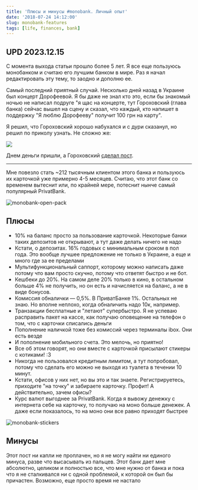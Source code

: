 ```yaml
---
title: 'Плюсы и минусы #monobank. Личный опыт'
date: '2018-07-24 14:12:00'
slug: monobank-features
tags: [life, finances, bank]
---
```


## UPD 2023.12.15

С момента выхода статьи прошло более 5 лет. Я все еще пользуюсь монобанком и считаю его лучшим банком в мире. Раз я начал редактировать эту тему, то заодно и дополню ее.

Самый последний приятный случай. Несколько дней назад в Украине был концерт Дорофеевой. Я бы даже не знал кто это, если бы знакомый ночью не написал подруге "я щас на концерте, тут Гороховский (глава банка) сейчас вышел на сцену и сказал, что каждый, кто напишет в поддержку "Я люблю Дорофееву" получит 100 грн на карту".

Я решил, что Гороховский хорошо набухался и с дури сказанул, но решил по приколу узнать. Не сложно же:

![](https://file.def.pm/oBfu56MS.jpg)

Днем деньги пришли, а Гороховский [сделал пост](https://t.me/OGoMono/1452).

---

Мне повезло стать ~212 тысячным клиентом этого банка и пользуюсь их карточкой уже примерно 4-5 месяцев. Считаю, что этот банк со временем вытеснит или, по крайней мере, потеснит нынче самый популярный PrivatBank.

![monobank-open-pack](https://s3.amd-nick.me/2018/07/monobank-open-pack.jpg)

## Плюсы

- 10% на баланс просто за пользование карточкой. Некоторые банки таких депозитов не открывают, а тут даже делать ничего не надо
- Кстати, о депозитах. 16% годовых с минимальным сроком в пол года. Это вообще лучшее предложение не только в Украине, а еще и много где за ее пределами
- Мультифункциональный саппорт, которому можно написать даже потому что вам просто скучно, потому что ответят быстро и не бот.
- Кешбеки до 20%. На самом деле 20% только в кино, в остальном больше 4% не получить, но он есть и начисляется на баланс, а не в виде бонусов.
- Комиссия обналички — 0,5%. В ПриватБанке 1%. Остальных не знаю. Но вполне неплохо, когда обналичить надо 10к, например.
- Транзакции бесплатные и "летают" супербыстро. Я не успеваю расправить пакет на кассе, как получаю оповещение на телефон о том, что с карточки списались деньги
- Пополнение наличкой тоже без комиссий через терминалы ibox. Они есть везде
- И пополнение мобильного счета. Это мелочь, но приятно!
- Все об этом говорят, но они вместе с карточкой присылают стикеры с котиками! :3
- Никогда не пользовался кредитным лимитом, а тут попробовал, потому что сделать его можно не выходя из туалета в течении 10 минут.
- Кстати, офисов у них нет, но вы это и так знаете. Регистрируетесь, приходите "на точку" и забираете карточку. Профит! А действительно, зачем офисы?
- Курс валют выгоднее за PrivatBank. Когда я вывожу денежку с интернета себе на карточку, то получаю на моно больше денежек. А даже если показалось, то на моно они все равно приходят быстрее

![monobank-stickers](https://s3.amd-nick.me/2018/07/monobank-stickers.jpg)

## Минусы

Этот пост ни капли не проплачен, но я не могу найти ни единого минуса, разве что высасывать из пальцев. Этот банк дает мне абсолютно, целиком и полностью все, что мне нужно от банка и пока что я не сталкивался ни с одной проблемой, к которой он был бы причастен. Возможно, еще просто время не настало

